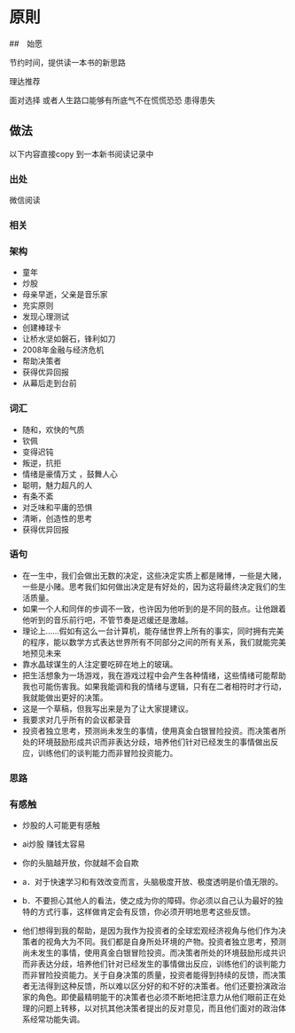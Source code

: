 # 原則

##　始愿

节约时间，提供读一本书的新思路

理达推荐

面对选择 或者人生路口能够有所底气不在慌慌恐恐 患得患失

## 做法

以下内容直接copy 到一本新书阅读记录中

###  出处

微信阅读

### 相关


### 架构

* 童年
* 炒股
* 母亲早逝，父亲是音乐家
* 充实原则
* 发现心理测试
* 创建棒球卡
* 让桥水坚如磐石，锋利如刀
* 2008年金融与经济危机
* 帮助决策者
* 获得优异回报
* 从幕后走到台前

### 词汇

* 随和，欢快的气质
* 钦佩
* 变得迟钝
* 叛逆，抗拒
* 情绪是豪情万丈 ，鼓舞人心
* 聪明，魅力超凡的人
* 有条不紊
* 对乏味和平庸的恐惧
* 清晰，创造性的思考
* 获得优异回报



### 语句

* 在一生中，我们会做出无数的决定，这些决定实质上都是赌博，一些是大赌，一些是小赌。思考我们如何做出决定是有好处的，因为这将最终决定我们的生活质量。
* 如果一个人和同伴的步调不一致，也许因为他听到的是不同的鼓点。让他跟着他听到的音乐前行吧，不管节奏是迟缓还是激越。
* 理论上……假如有这么一台计算机，能存储世界上所有的事实，同时拥有完美的程序，能以数学方式表达世界所有不同部分之间的所有关系，我们就能完美地预见未来
* 靠水晶球谋生的人注定要吃碎在地上的玻璃。
* 把生活想象为一场游戏，我在游戏过程中会产生各种情绪，这些情绪可能帮助我也可能伤害我。如果我能调和我的情绪与逻辑，只有在二者相符时才行动，我就能做出更好的决策。
* 这是一个草稿，但我写出来是为了让大家提建议。
* 我要求对几乎所有的会议都录音
* 投资者独立思考，预测尚未发生的事情，使用真金白银冒险投资。而决策者所处的环境鼓励形成共识而非表达分歧，培养他们针对已经发生的事情做出反应，训练他们的谈判能力而非冒险投资能力。

### 思路



### 有感触

* 炒股的人可能更有感触

* ai炒股 赚钱太容易

* 你的头脑越开放，你就越不会自欺
* a．对于快速学习和有效改变而言，头脑极度开放、极度透明是价值无限的。
* b．不要担心其他人的看法，使之成为你的障碍。你必须以自己认为最好的独特的方式行事，这样做肯定会有反馈，你必须开明地思考这些反馈。
* 他们想得到我的帮助，是因为我作为投资者的全球宏观经济视角与他们作为决策者的视角大为不同。我们都是自身所处环境的产物。投资者独立思考，预测尚未发生的事情，使用真金白银冒险投资。而决策者所处的环境鼓励形成共识而非表达分歧，培养他们针对已经发生的事情做出反应，训练他们的谈判能力而非冒险投资能力。关于自身决策的质量，投资者能得到持续的反馈，而决策者无法得到这种反馈，所以难以区分好的和不好的决策者。他们还要扮演政治家的角色。即使最精明能干的决策者也必须不断地把注意力从他们眼前正在处理的问题上转移，以对抗其他决策者提出的反对意见，而且他们面对的政治体系经常功能失调。